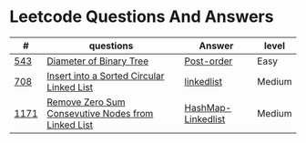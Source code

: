 # Leetcode Questions And Answers
| # | questions | Answer | level |
|---|-----------|--------|-------|
|[543](https://leetcode.com/problems/diameter-of-binary-tree/)|[Diameter of Binary Tree](python/543DiameterofBinaryTree/question.md)|[Post-order](python/543DiameterofBinaryTree/post_order.py)|Easy|
|[708](https://leetcode.com/problems/insert-into-a-sorted-circular-linked-list/)|[Insert into a Sorted Circular Linked List](python/708InsertintoSortedCircularLinkedLIst/questionn.md)|[linkedlist](linkedlist.py)|Medium|
|[1171](https://leetcode.com/problems/remove-zero-sum-consecutive-nodes-from-linked-list/)|[Remove Zero Sum Consevutive Nodes from Linked List](python/1171RemoveZeroSumConsecutiveNodesfromLinkedList/question.md)|[HashMap-Linkedlist](python/1171RemoveZeroSumConsecutiveNodesfromLinkedList/hashmap_linkedlist_python.py)|Medium|

